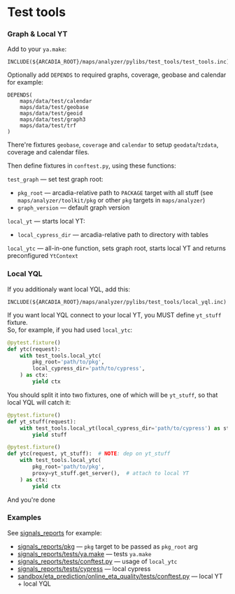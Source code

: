 Test tools
===

### Graph & Local YT

Add to your `ya.make`:
```make
INCLUDE(${ARCADIA_ROOT}/maps/analyzer/pylibs/test_tools/test_tools.inc)
```

Optionally add `DEPENDS` to required graphs, coverage, geobase and calendar for example:
```make
DEPENDS(
    maps/data/test/calendar
    maps/data/test/geobase
    maps/data/test/geoid
    maps/data/test/graph3
    maps/data/test/trf
)
```

There're fixtures `geobase`, `coverage` and `calendar` to setup `geodata`/`tzdata`, coverage and calendar files.

Then define fixtures in `conftest.py`, using these functions:

`test_graph` — set test graph root:
  * `pkg_root` — arcadia-relative path to `PACKAGE` target with all stuff (see `maps/analyzer/toolkit/pkg` or other `pkg` targets in `maps/analyzer`)
  * `graph_version` — default graph version

`local_yt` — starts local YT:
  * `local_cypress_dir` — arcadia-relative path to directory with tables

`local_ytc` — all-in-one function, sets graph root, starts local YT and returns preconfigured `YtContext`

### Local YQL

If you additionaly want local YQL, add this:
```make
INCLUDE(${ARCADIA_ROOT}/maps/analyzer/pylibs/test_tools/local_yql.inc)
```

If you want local YQL connect to your local YT, you MUST define `yt_stuff` fixture.<br>
So, for example, if you had used `local_ytc`:
```python
@pytest.fixture()
def ytc(request):
    with test_tools.local_ytc(
        pkg_root='path/to/pkg',
        local_cypress_dir='path/to/cypress',
    ) as ctx:
        yield ctx
```
You should split it into two fixtures, one of which will be `yt_stuff`, so that local YQL will catch it:
```python
@pytest.fixture()
def yt_stuff(request):
    with test_tools.local_yt(local_cypress_dir='path/to/cypress') as stuff:  # pass local cypress dir here
        yield stuff

@pytest.fixture()
def ytc(request, yt_stuff):  # NOTE: dep on yt_stuff
    with test_tools.local_ytc(
        pkg_root='path/to/pkg',
        proxy=yt_stuff.get_server(),  # attach to local YT
    ) as ctx:
        yield ctx
```
And you're done

### Examples

See [signals_reports](/arc/trunk/arcadia/maps/analyzer/sandbox/signals_reports) for example:
  * [signals_reports/pkg](/arc/trunk/arcadia/maps/analyzer/sandbox/signals_reports/pkg) — `pkg` target to be passed as `pkg_root` arg
  * [signals_reports/tests/ya.make](/arc/trunk/arcadia/maps/analyzer/sandbox/signals_reports/tests/ya.make) — tests `ya.make`
  * [signals_reports/tests/conftest.py](/arc/trunk/arcadia/maps/analyzer/sandbox/signals_reports/tests/conftest.py) — usage of `local_ytc`
  * [signals_reports/tests/cypress](/arc/trunk/arcadia/maps/analyzer/sandbox/signals_reports/tests/cypress) — local cypress
  * [sandbox/eta_prediction/online_eta_quality/tests/conftest.py](/arc/trunk/arcadia/maps/analyzer/sandbox/eta_prediction/online_eta_quality/tests/conftest.py) — local YT + local YQL
